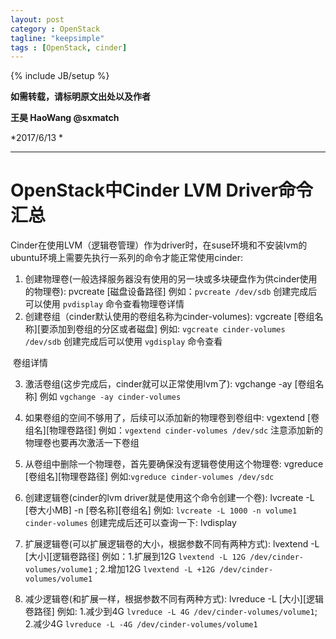 ```yaml
---
layout: post
category : OpenStack
tagline: "keepsimple"
tags : [OpenStack, cinder]
---
```

{% include JB/setup %}

**如需转载，请标明原文出处以及作者**

**王昊 HaoWang @sxmatch**

*2017/6/13 *

----------

# OpenStack中Cinder LVM Driver命令汇总



Cinder在使用LVM（逻辑卷管理）作为driver时，在suse环境和不安装lvm的ubuntu环境上需要先执行一系列的命令才能正常使用cinder:

1. 创建物理卷(一般选择服务器没有使用的另一块或多块硬盘作为供cinder使用的物理卷): pvcreate [磁盘设备路径] 例如：`pvcreate /dev/sdb` 创建完成后可以使用 `pvdisplay` 命令查看物理卷详情
2. 创建卷组（cinder默认使用的卷组名称为cinder-volumes): vgcreate [卷组名称][要添加到卷组的分区或者磁盘] 例如: `vgcreate cinder-volumes /dev/sdb` 创建完成后可以使用 `vgdisplay` 命令查看

​       卷组详情

3. 激活卷组(这步完成后，cinder就可以正常使用lvm了): vgchange -ay [卷组名称] 例如 `vgchange -ay cinder-volumes`


4. 如果卷组的空间不够用了，后续可以添加新的物理卷到卷组中: vgextend [卷组名][物理卷路径] 例如：`vgextend cinder-volumes /dev/sdc` 注意添加新的物理卷也要再次激活一下卷组


5. 从卷组中删除一个物理卷，首先要确保没有逻辑卷使用这个物理卷: vgreduce [卷组名][物理卷路径] 例如:`vgreduce cinder-volumes /dev/sdc`


6. 创建逻辑卷(cinder的lvm driver就是使用这个命令创建一个卷): lvcreate -L [卷大小MB] -n [卷名称][卷组名] 例如: `lvcreate -L 1000 -n volume1 cinder-volumes` 创建完成后还可以查询一下: lvdisplay


7. 扩展逻辑卷(可以扩展逻辑卷的大小，根据参数不同有两种方式): lvextend -L [大小][逻辑卷路径] 例如：1.扩展到12G `lvextend -L 12G /dev/cinder-volumes/volume1` ; 2.增加12G `lvextend -L +12G /dev/cinder-volumes/volume1`


8. 减少逻辑卷(和扩展一样，根据参数不同有两种方式): lvreduce -L [大小][逻辑卷路径] 例如: 1.减少到4G `lvreduce -L 4G /dev/cinder-volumes/volume1`; 2.减少4G `lvreduce -L -4G /dev/cinder-volumes/volume1`